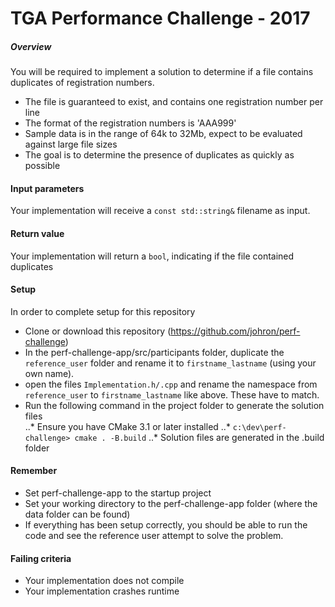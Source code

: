 # TGA Performance Challenge - 2017

##### Overview
You will be required to implement a solution to determine if a file contains duplicates of registration numbers.

* The file is guaranteed to exist, and contains one registration number per line
* The format of the registration numbers is 'AAA999'
* Sample data is in the range of 64k to 32Mb, expect to be evaluated against large file sizes
* The goal is to determine the presence of duplicates as quickly as possible

#### Input parameters
Your implementation will receive a `const std::string&` filename as input.

#### Return value
Your implementation will return a `bool`, indicating if the file contained duplicates

#### Setup
In order to complete setup for this repository
* Clone or download this repository (https://github.com/johron/perf-challenge)
* In the perf-challenge-app/src/participants folder, duplicate the `reference_user` folder and rename it to `firstname_lastname` (using your own name).
* open the files `Implementation.h/.cpp` and rename the namespace from `reference_user` to `firstname_lastname` like above. These have to match.
* Run the following command in the project folder to generate the solution files     
 ..* Ensure you have CMake 3.1 or later installed
 ..* `c:\dev\perf-challenge> cmake . -B.build`
 ..* Solution files are generated in the .build folder

#### Remember
* Set perf-challenge-app to the startup project
* Set your working directory to the perf-challenge-app folder (where the data folder can be found)
* If everything has been setup correctly, you should be able to run the code and see the reference user attempt to solve the problem.

#### Failing criteria
* Your implementation does not compile
* Your implementation crashes runtime
